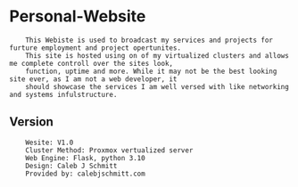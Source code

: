 # Personal-Website

        This Webiste is used to broadcast my services and projects for furture employment and project opertunites. 
        This site is hosted using on of my virtualized clusters and allows me complete controll over the sites look, 
        function, uptime and more. While it may not be the best looking site ever, as I am not a web developer, it
        should showcase the services I am well versed with like networking and systems infulstructure. 

## Version

        Wesite: V1.0
        Cluster Method: Proxmox vertualized server
        Web Engine: Flask, python 3.10
        Design: Caleb J Schmitt
        Provided by: calebjschmitt.com